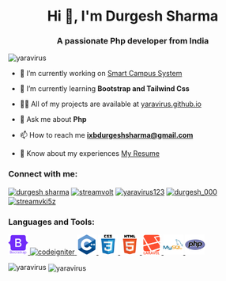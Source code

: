 <h1 align="center">Hi 👋, I'm Durgesh Sharma</h1>
<h3 align="center">A passionate Php developer from India</h3>

<p align="left"> <img src="https://komarev.com/ghpvc/?username=yaravirus&label=Profile%20views&color=0e75b6&style=flat" alt="yaravirus" /> </p>

- 🔭 I’m currently working on [Smart Campus System](Ongoing)

- 🌱 I’m currently learning **Bootstrap and Tailwind Css**

- 👨‍💻 All of my projects are available at [yaravirus.github.io](yaravirus.github.io)

- 💬 Ask me about **Php**

- 📫 How to reach me **ixbdurgeshsharma@gmail.com**

- 📄 Know about my experiences [My Resume](https://app.luminpdf.com/viewer/681e050437602fdcfc67d239)

<h3 align="left">Connect with me:</h3>
<p align="left">
<a href="https://linkedin.com/in/durgeshsharma000" target="blank"><img align="center" src="https://raw.githubusercontent.com/rahuldkjain/github-profile-readme-generator/master/src/images/icons/Social/linked-in-alt.svg" alt="durgesh sharma" height="30" width="40" /></a>
<a href="https://instagram.com/streamvolt@51" target="blank"><img align="center" src="https://raw.githubusercontent.com/rahuldkjain/github-profile-readme-generator/master/src/images/icons/Social/instagram.svg" alt="streamvolt" height="30" width="40" /></a>
<a href="https://www.codechef.com/users/yaravirus123" target="blank"><img align="center" src="https://cdn.jsdelivr.net/npm/simple-icons@3.1.0/icons/codechef.svg" alt="yaravirus123" height="30" width="40" /></a>
<a href="https://www.leetcode.com/durgesh_000" target="blank"><img align="center" src="https://raw.githubusercontent.com/rahuldkjain/github-profile-readme-generator/master/src/images/icons/Social/leet-code.svg" alt="durgesh_000" height="30" width="40" /></a>
<a href="https://auth.geeksforgeeks.org/user/streamvki5z" target="blank"><img align="center" src="https://raw.githubusercontent.com/rahuldkjain/github-profile-readme-generator/master/src/images/icons/Social/geeks-for-geeks.svg" alt="streamvki5z" height="30" width="40" /></a>
</p>

<h3 align="left">Languages and Tools:</h3>
<p align="left"> <a href="https://getbootstrap.com" target="_blank" rel="noreferrer"> <img src="https://raw.githubusercontent.com/devicons/devicon/master/icons/bootstrap/bootstrap-plain-wordmark.svg" alt="bootstrap" width="40" height="40"/> </a> <a href="https://codeigniter.com" target="_blank" rel="noreferrer"> <img src="https://cdn.worldvectorlogo.com/logos/codeigniter.svg" alt="codeigniter" width="40" height="40"/> </a> <a href="https://www.w3schools.com/cpp/" target="_blank" rel="noreferrer"> <img src="https://raw.githubusercontent.com/devicons/devicon/master/icons/cplusplus/cplusplus-original.svg" alt="cplusplus" width="40" height="40"/> </a> <a href="https://www.w3schools.com/css/" target="_blank" rel="noreferrer"> <img src="https://raw.githubusercontent.com/devicons/devicon/master/icons/css3/css3-original-wordmark.svg" alt="css3" width="40" height="40"/> </a> <a href="https://www.w3.org/html/" target="_blank" rel="noreferrer"> <img src="https://raw.githubusercontent.com/devicons/devicon/master/icons/html5/html5-original-wordmark.svg" alt="html5" width="40" height="40"/> </a> <a href="https://laravel.com/" target="_blank" rel="noreferrer"> <img src="https://raw.githubusercontent.com/devicons/devicon/master/icons/laravel/laravel-plain-wordmark.svg" alt="laravel" width="40" height="40"/> </a> <a href="https://www.mysql.com/" target="_blank" rel="noreferrer"> <img src="https://raw.githubusercontent.com/devicons/devicon/master/icons/mysql/mysql-original-wordmark.svg" alt="mysql" width="40" height="40"/> </a> <a href="https://www.php.net" target="_blank" rel="noreferrer"> <img src="https://raw.githubusercontent.com/devicons/devicon/master/icons/php/php-original.svg" alt="php" width="40" height="40"/> </a> </p>

<p><img align="left" src="https://github-readme-stats.vercel.app/api/top-langs?username=yaravirus&show_icons=true&locale=en&layout=compact" alt="yaravirus" /></p>

<p>&nbsp;<img align="center" src="https://github-readme-stats.vercel.app/api?username=yaravirus&show_icons=true&locale=en" alt="yaravirus" /></p>
